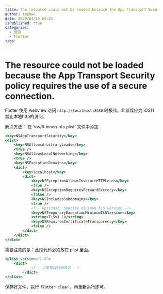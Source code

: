 ```yaml
---
title: The resource could not be loaded because the App Transport Security policy requires the use of a secure connection.
author: teemwu
date: 2020/04/16 00:23
isPublished: true
categories:
  - 报错
  - Flutter
tags:
---
```


# The resource could not be loaded because the App Transport Security policy requires the use of a secure connection.

Flutter 使用 webview 访问 `http://localhost:8080` 时报错，此错误应为 iOS11 禁止本地http的访问。

解决方法：
在 `ios/Runner/Info.plist' 文件中添加

```xml
<key>NSAppTransportSecurity</key>
<dict>
    <key>NSAllowsArbitraryLoads</key>
    <true />
    <key>NSAllowsLocalNetworking</key>
    <true />
    <key>NSExceptionDomains</key>
    <dict>
        <key>localhost</key>
        <dict>
            <key>NSExceptionAllowsInsecureHTTPLoads</key>
            <true />
            <key>NSExceptionRequiresForwardSecrecy</key>
            <false />
            <key>NSIncludesSubdomains</key>
            <true />
            <!-- Optional: Specify minimum TLS version -->
            <key>NSTemporaryExceptionMinimumTLSVersion</key>
            <string>TLSv1.1</string>
            <key>NSRequiresCertificateTransparency</key>
            <false />
        </dict>
    </dict>
</dict>
```
需要注意的是：此段代码必须放在 plist 里面。
```xml
<plist version="1.0">
	<dict>
            <!-- 上面那段代码放这 -->
        </dict>
</plist>
```
保存好文件，执行 `flutter clean` ，再重新运行即可。
